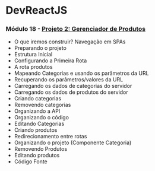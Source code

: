 # DevReactJS

### Módulo 18 - [Projeto 2: Gerenciador de Produtos](https://github.com/RenatoSiqueira/DevReactJS_Gerenciador_Produtos)
- O que iremos construir? Navegação em SPAs
- Preparando o projeto
- Estrutura Inicial
- Configurando a Primeira Rota
- A rota produtos
- Mapeando Categorias e usando os parâmetros da URL
- Recuperando os parâmetros/valores da URL
- Carregando os dados de categorias do servidor
- Carregando os dados de produtos do servidor
- Criando categorias
- Removendo categorias
- Organizando a API
- Organizando o código
- Editando Categorias
- Criando produtos
- Redirecionamento entre rotas
- Organizando o projeto (Componente Categoria)
- Removendo Produtos
- Editando produtos
- Código Fonte